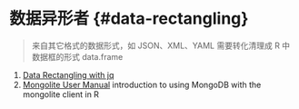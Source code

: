 
# 数据异形者 {#data-rectangling}

> 来自其它格式的数据形式，如 JSON、XML、YAML 需要转化清理成 R 中数据框的形式 data.frame

1. [Data Rectangling with jq](https://www.carlboettiger.info/2017/12/11/data-rectangling-with-jq/)
1. [Mongolite User Manual](https://jeroen.github.io/mongolite/) introduction to using MongoDB with the mongolite client in R
